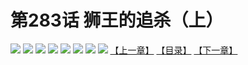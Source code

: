 # 第283话 狮王的追杀（上）
![](https://mhpic.xiaomingtaiji.net/comic/D/斗破苍穹拆分版/283话/1.jpg-zymk.middle.webp)
![](https://mhpic.xiaomingtaiji.net/comic/D/斗破苍穹拆分版/283话/2.jpg-zymk.middle.webp)
![](https://mhpic.xiaomingtaiji.net/comic/D/斗破苍穹拆分版/283话/3.jpg-zymk.middle.webp)
![](https://mhpic.xiaomingtaiji.net/comic/D/斗破苍穹拆分版/283话/4.jpg-zymk.middle.webp)
![](https://mhpic.xiaomingtaiji.net/comic/D/斗破苍穹拆分版/283话/5.jpg-zymk.middle.webp)
![](https://mhpic.xiaomingtaiji.net/comic/D/斗破苍穹拆分版/283话/6.jpg-zymk.middle.webp)
![](https://mhpic.xiaomingtaiji.net/comic/D/斗破苍穹拆分版/283话/7.jpg-zymk.middle.webp)
![](https://mhpic.xiaomingtaiji.net/comic/D/斗破苍穹拆分版/283话/8.jpg-zymk.middle.webp)
[【上一章】](./282.md)
[【目录】](./READMD.md)
[【下一章】](./284.md)
